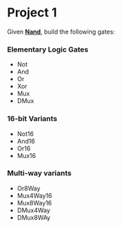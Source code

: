 # Project 1

Given <u><b>Nand</b></u>, build the following gates:

### Elementary Logic Gates
- Not
- And
- Or
- Xor
- Mux
- DMux


### 16-bit Variants
- Not16
- And16
- Or16
- Mux16


### Multi-way variants
- Or8Way
- Mux4Way16
- Mux8Way16
- DMux4Way
- DMux8WAy